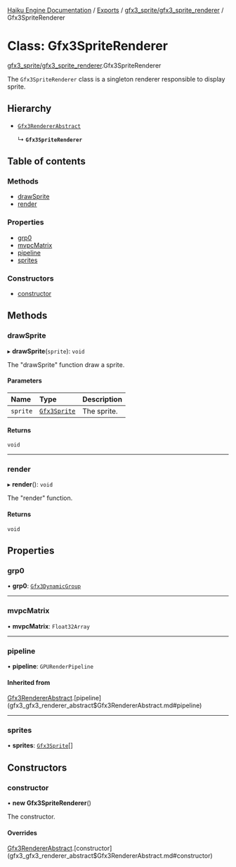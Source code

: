 [Haiku Engine Documentation](../README.md) / [Exports](../modules.md) / [gfx3\_sprite/gfx3\_sprite\_renderer](../modules/gfx3_sprite_gfx3_sprite_renderer.md) / Gfx3SpriteRenderer

# Class: Gfx3SpriteRenderer

[gfx3_sprite/gfx3_sprite_renderer](../modules/gfx3_sprite_gfx3_sprite_renderer.md).Gfx3SpriteRenderer

The `Gfx3SpriteRenderer` class is a singleton renderer responsible to display sprite.

## Hierarchy

- [`Gfx3RendererAbstract`](gfx3_gfx3_renderer_abstract$Gfx3RendererAbstract.md)

  ↳ **`Gfx3SpriteRenderer`**

## Table of contents

### Methods

- [drawSprite](gfx3_sprite_gfx3_sprite_renderer$Gfx3SpriteRenderer.md#drawsprite)
- [render](gfx3_sprite_gfx3_sprite_renderer$Gfx3SpriteRenderer.md#render)

### Properties

- [grp0](gfx3_sprite_gfx3_sprite_renderer$Gfx3SpriteRenderer.md#grp0)
- [mvpcMatrix](gfx3_sprite_gfx3_sprite_renderer$Gfx3SpriteRenderer.md#mvpcmatrix)
- [pipeline](gfx3_sprite_gfx3_sprite_renderer$Gfx3SpriteRenderer.md#pipeline)
- [sprites](gfx3_sprite_gfx3_sprite_renderer$Gfx3SpriteRenderer.md#sprites)

### Constructors

- [constructor](gfx3_sprite_gfx3_sprite_renderer$Gfx3SpriteRenderer.md#constructor)

## Methods

### drawSprite

▸ **drawSprite**(`sprite`): `void`

The "drawSprite" function draw a sprite.

#### Parameters

| Name | Type | Description |
| :------ | :------ | :------ |
| `sprite` | [`Gfx3Sprite`](gfx3_sprite_gfx3_sprite$Gfx3Sprite.md) | The sprite. |

#### Returns

`void`

___

### render

▸ **render**(): `void`

The "render" function.

#### Returns

`void`

## Properties

### grp0

• **grp0**: [`Gfx3DynamicGroup`](gfx3_gfx3_group$Gfx3DynamicGroup.md)

___

### mvpcMatrix

• **mvpcMatrix**: `Float32Array`

___

### pipeline

• **pipeline**: `GPURenderPipeline`

#### Inherited from

[Gfx3RendererAbstract](gfx3_gfx3_renderer_abstract$Gfx3RendererAbstract.md).[pipeline](gfx3_gfx3_renderer_abstract$Gfx3RendererAbstract.md#pipeline)

___

### sprites

• **sprites**: [`Gfx3Sprite`](gfx3_sprite_gfx3_sprite$Gfx3Sprite.md)[]

## Constructors

### constructor

• **new Gfx3SpriteRenderer**()

The constructor.

#### Overrides

[Gfx3RendererAbstract](gfx3_gfx3_renderer_abstract$Gfx3RendererAbstract.md).[constructor](gfx3_gfx3_renderer_abstract$Gfx3RendererAbstract.md#constructor)
